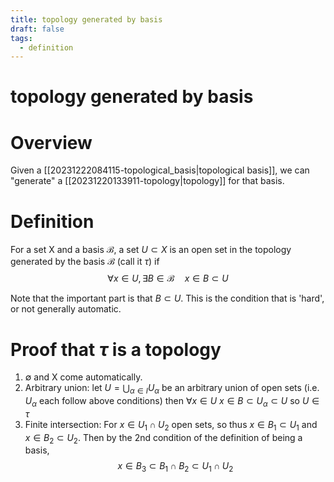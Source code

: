 ```yaml
---
title: topology generated by basis
draft: false
tags:
  - definition
---
```

# topology generated by basis

# Overview
Given a [[20231222084115-topological_basis|topological basis]], we can "generate" a [[20231220133911-topology|topology]] for that basis.

# Definition
For a set X and a basis $\mathcal{B}$, a set $U \subset X$ is an open set in the topology generated by the basis $\mathcal{B}$ (call it $\tau$) if
$$\forall x \in U, \exists B \in \mathcal{B} \quad x \in B \subset U$$

Note that the important part is that $B \subset U$. This is the condition that is 'hard', or not generally automatic.

# Proof that $\tau$ is a topology
1. $\emptyset$ and X come automatically.
2. Arbitrary union:
   let $U = \bigcup_{\alpha \in I} U_\alpha$ be an arbitrary union of open sets (i.e. $U_\alpha$ each follow above conditions)
   then $\forall x \in U$ $x \in B \subset U_\alpha \subset U$ so $U \in \tau$
3. Finite intersection:
   For $x \in U_1 \cap U_2$ open sets, so thus $x \in B_1 \subset U_1$ and $x \in B_2 \subset U_2$.
   Then by the 2nd condition of the definition of being a basis,
   $$x \in B_3 \subset B_1 \cap B_2 \subset U_1 \cap U_2$$
